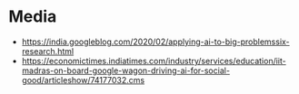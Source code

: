 # Media

- https://india.googleblog.com/2020/02/applying-ai-to-big-problemssix-research.html
- https://economictimes.indiatimes.com/industry/services/education/iit-madras-on-board-google-wagon-driving-ai-for-social-good/articleshow/74177032.cms
